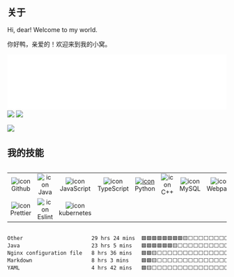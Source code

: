 ## 关于

Hi, dear! Welcome to my world.

你好鸭，亲爱的！欢迎来到我的小窝。

<div>
  <img src="./header.svg" width="800" />
</div>

<div class=".card-container">
  <img src="https://github-readme-stats.vercel.app/api?username=bluehyssopu" width=46%">
  <img src="https://streak-stats.demolab.com?user=bluehyssopu" width="50%">
</div>

<img src="https://github-readme-stats.vercel.app/api/wakatime?username=Goblin&hide_border=true&layout=compact&hide_title=true&langs_count=14&range=all_time"></img>

## 我的技能

<div style="display: flex; align-items: flex-start; align: center">
  <table align="center">
    <tr>
      <td align="center" width="96">
        <img src="https://techstack-generator.vercel.app/github-icon.svg" alt="icon" width="65" height="65" />
        <br>Github
      </td>
      <td align="center" width="96">
        <img src="https://techstack-generator.vercel.app/java-icon.svg" alt="icon" width="65" height="65" />
        <br>Java
      </td>
      <td align="center" width="96">
        <img src="https://techstack-generator.vercel.app/js-icon.svg" alt="icon" width="65" height="65" />
        <br>JavaScript
      </td>
      <td align="center" width="96">
        <img src="https://techstack-generator.vercel.app/ts-icon.svg" alt="icon" width="65" height="65" />
        <br>TypeScript
      </td>
      <td align="center" width="96">
        <a href="#macropower-tech">
          <img src="https://techstack-generator.vercel.app/python-icon.svg" alt="icon" width="65" height="65" />
        </a>
        <br>Python
      </td>
      <td align="center" width="96">
        <img src="https://techstack-generator.vercel.app/cpp-icon.svg" alt="icon" width="65" height="65" />
        <br>C++
      </td>
      <td align="center" width="96">
        <img src="https://techstack-generator.vercel.app/mysql-icon.svg" alt="icon" width="65" height="65" />
        <br>MySQL
      </td>
      <td align="center" width="96">
        <img src="https://techstack-generator.vercel.app/webpack-icon.svg" alt="icon" width="65" height="65" />
        <br>Webpack
      </td>
      <td align="center" width="96">
        <img src="https://techstack-generator.vercel.app/nginx-icon.svg" alt="icon" width="65" height="65" />
        <br>Nginx
      </td>
      <td align="center" width="96">
        <img src="https://techstack-generator.vercel.app/docker-icon.svg" alt="icon" width="65" height="65" />
        <br>Docker
      </td>
    </tr>
    <tr>
      <td align="center" width="96">
        <img src="https://techstack-generator.vercel.app/prettier-icon.svg" alt="icon" width="65" height="65" />
        <br>Prettier
      </td>
      <td align="center" width="96">
        <img src="https://techstack-generator.vercel.app/eslint-icon.svg" alt="icon" width="65" height="65" />
        <br>Eslint
      </td>
      <td align="center" width="96">
        <img src="https://techstack-generator.vercel.app/kubernetes-icon.svg" alt="icon" width="65" height="65" />
        <br>kubernetes
      </td>
    </tr>
  </table>
  <br><br>
</div>

<!--START_SECTION:waka-->

```txt
Other                      29 hrs 24 mins  🟩🟩🟩🟩🟩🟩🟩🟩🟨⬜⬜⬜⬜⬜⬜⬜⬜⬜⬜⬜⬜⬜⬜⬜⬜   33.23 %
Java                       23 hrs 5 mins   🟩🟩🟩🟩🟩🟩🟨⬜⬜⬜⬜⬜⬜⬜⬜⬜⬜⬜⬜⬜⬜⬜⬜⬜⬜   26.09 %
Nginx configuration file   8 hrs 36 mins   🟩🟩🟨⬜⬜⬜⬜⬜⬜⬜⬜⬜⬜⬜⬜⬜⬜⬜⬜⬜⬜⬜⬜⬜⬜   09.73 %
Markdown                   8 hrs 3 mins    🟩🟩🟨⬜⬜⬜⬜⬜⬜⬜⬜⬜⬜⬜⬜⬜⬜⬜⬜⬜⬜⬜⬜⬜⬜   09.10 %
YAML                       4 hrs 42 mins   🟩🟨⬜⬜⬜⬜⬜⬜⬜⬜⬜⬜⬜⬜⬜⬜⬜⬜⬜⬜⬜⬜⬜⬜⬜   05.31 %
```

<!--END_SECTION:waka-->

